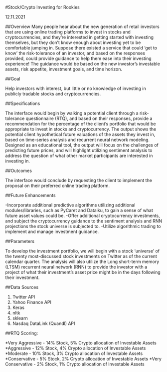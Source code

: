 #Stock/Crypto Investing for Rookies

12.11.2021

##Overview
Many people hear about the new generation of retail investors that are using online trading platforms to invest in stocks and cryptocurrencies, and they’re interested in getting started with investing themselves, but they don’t know enough about investing yet to be comfortable jumping in. Suppose there existed a service that could ‘get to know’ the risk-tolerance of an investor, and based on the responses provided, could provide guidance to help them ease into their investing experience! The guidance would be based on the new investor’s investable assets, risk appetite, investment goals, and time horizon.

##Goal

Help investors with interest, but little or no knowledge of investing in publicly tradable stocks and cryptocurrencies.

##Specifications

The interface would begin by walking a potential client through a risk-tolerance questionnaire (RTQ), and based on their responses, provide a recommendation for the percentage of the client’s portfolio that would be appropriate to invest in stocks and cryptocurrency. The output shows the potential client hypothetical future valuations of the assets they invest in, based on time-series analysis and recurrent neural network modeling.
Designed as an educational tool, the output will focus on the challenges of predicting future prices, and will highlight utilizing sentiment analysis to address the question of what other market participants are interested in investing in.

##Outcomes

The interface would conclude by requesting the client to implement the proposal on their preferred online trading platform.

##Future Enhancements

-Incorporate additional predictive algorithms utilizing additional modules/libraries, such as PyCaret and Dataiku, to gain a sense of what future asset values could be.
-Offer additional cryptocurrency investments, and subject the cryptocurrency guidance to the sentiment analysis and RNN projections the stock universe is subjected to.
-Utilize algorithmic trading to implement and manage investment guidance.

##Parameters

To develop the investment portfolio, we will begin with a stock ‘universe’ of the twenty most-discussed stock investments on Twitter as of the current calendar quarter. The analysis will also utilize the Long short-term memory (LTSM) recurrent neural network (RNN) to provide the investor with a project of what their investment’s asset price might be in the days following their investment.

##Data Sources

1. Twitter API
2. Yahoo Finance API
3. Keras
4. nltk
5. sklearn
6. Nasdaq DataLink (Quandl) API

##RTQ Scoring:

*Very Aggressive - 14% Stock, 5% Crypto allocation of Investable Assets
*Aggressive - 12% Stock, 4% Crypto allocation of Investable Assets
*Moderate - 10% Stock, 3% Crypto allocation of Investable Assets
*Conservative - 5% Stock, 2% Crypto allocation of Investable Assets
*Very Conservative - 2% Stock, 1% Crypto allocation of Investable Assets